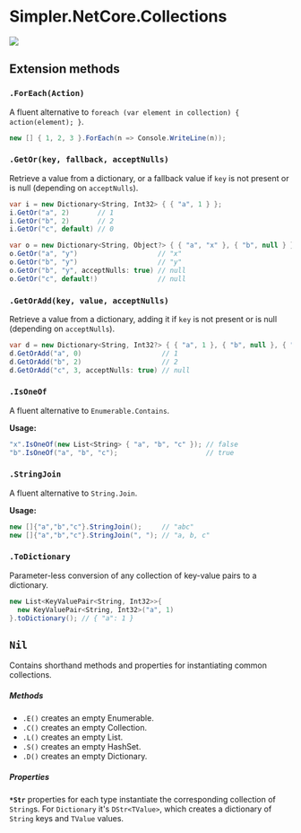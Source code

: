 # Simpler.NetCore.Collections

![](https://github.com/modo-lv/Simpler.NetCore.Collections/workflows/Tests/badge.svg)

## Extension methods

### `.ForEach(Action)`

A fluent alternative to `foreach (var element in collection) { action(element); }`.

```cs
new [] { 1, 2, 3 }.ForEach(n => Console.WriteLine(n));
```


### `.GetOr(key, fallback, acceptNulls)`

Retrieve a value from a dictionary, or a fallback value if `key` is not present or is null (depending on `acceptNulls`).

```cs
var i = new Dictionary<String, Int32> { { "a", 1 } };
i.GetOr("a", 2)       // 1
i.GetOr("b", 2)       // 2
i.GetOr("c", default) // 0

var o = new Dictionary<String, Object?> { { "a", "x" }, { "b", null } };
o.GetOr("a", "y")                    // "x"
o.GetOr("b", "y")                    // "y"
o.GetOr("b", "y", acceptNulls: true) // null
o.GetOr("c", default!)               // null
```


### `.GetOrAdd(key, value, acceptNulls)`

Retrieve a value from a dictionary, adding it if `key` is not present or is null (depending on `acceptNulls`).

```cs
var d = new Dictionary<String, Int32?> { { "a", 1 }, { "b", null }, { "c", null } };
d.GetOrAdd("a", 0)                    // 1
d.GetOrAdd("b", 2)                    // 2
d.GetOrAdd("c", 3, acceptNulls: true) // null
```

### `.IsOneOf`

A fluent alternative to `Enumerable.Contains`.

**Usage:**

```cs
"x".IsOneOf(new List<String> { "a", "b", "c" }); // false
"b".IsOneOf("a", "b", "c");                      // true
```

### `.StringJoin`

A fluent alternative to `String.Join`.

**Usage:**

```cs
new []{"a","b","c"}.StringJoin();     // "abc"
new []{"a","b","c"}.StringJoin(", "); // "a, b, c"
```

### `.ToDictionary`

Parameter-less conversion of any collection of key-value pairs to a dictionary. 

```cs
new List<KeyValuePair<String, Int32>>{
  new KeyValuePair<String, Int32>("a", 1)
}.toDictionary(); // { "a": 1 }
```

## `Nil`

Contains shorthand methods and properties for instantiating common collections.

##### Methods

* `.E()` creates an empty Enumerable.
* `.C()` creates an empty Collection.
* `.L()` creates an empty List.
* `.S()` creates an empty HashSet.
* `.D()` creates an empty Dictionary.

##### Properties

**`*Str`** properties for each type instantiate the corresponding collection of `String`s. For `Dictionary` it's `DStr<TValue>`, which creates a dictionary of `String` keys and `TValue` values.
